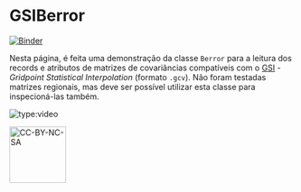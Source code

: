 # GSIBerror 

[![Binder](https://mybinder.org/badge_logo.svg)](https://mybinder.org/v2/gh/cfbastarz/GSIBerror/main)

Nesta página, é feita uma demonstração da classe `Berror` para a leitura dos records e atributos de matrizes de covariâncias compatíveis com o [GSI](https://dtcenter.org/community-code/gridpoint-statistical-interpolation-gsi) - _Gridpoint Statistical Interpolation_ (formato `.gcv`). Não foram testadas matrizes regionais, mas deve ser possível utilizar esta classe para inspecioná-las também.

![type:video](https://youtube.com/embed/eD3OxtXJU90)

<a href="https://creativecommons.org/licenses/by-nc-sa/4.0/legalcode" target="_blank"><img src="https://mirrors.creativecommons.org/presskit/buttons/88x31/png/by-nc-sa.png" alt="CC-BY-NC-SA" width="100"/></a>

